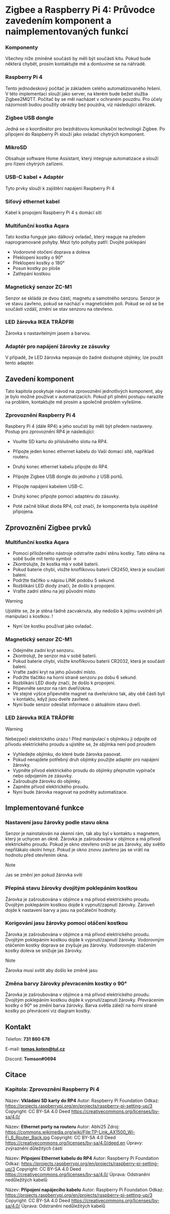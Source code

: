 # Zigbee a Raspberry Pi 4: Průvodce zavedením komponent a  naimplementovaných funkcí

### Komponenty
Všechny níže zmíněné součásti by měli být součástí kitu. Pokud bude některá chybět, prosím kontaktujte mě a domluvíme se na náhradě.
### Raspberry Pi 4
Tento jednodeskový počítač je základem celého automatizovaného řešení. V této implementaci slouží jako server, na kterém bude bežet služba Zigbee2MQTT. Počítač by se měl nacházet v ochraném pouzdru. Pro účely názornosti budou použity obrázky bez pouzdra, viz následující obrázek.
### Zigbee USB dongle
Jedná se o koordinátor pro bezdrátovou komunikační technologii Zigbee. Po připojení do Raspberry Pi slouží jako ovladač chytrých komponent.
### MikroSD
Obsahuje software Home Assistant, který integruje automatizace a slouží pro řízení chytrých zařízení. 
### USB-C kabel + Adaptér
Tyto prvky slouží k zajištění napájení Raspberry Pi 4
### Síťový ethernet kabel
Kabel k propojení Raspberry Pi 4 s domácí sítí
### Multifunční kostka Aqara
Tato kostka funguje jako dálkový ovladač, který reaguje na předem naprogramované pohyby. Mezi tyto pohyby patří:
Dvojité poklepání
* Vodorovné otočení doprava a doleva
* Překlopení kostky o 90°
* Překlopení kostky o 180°
* Posun kostky po ploše
* Zatřepání kostkou
### Magnetický senzor ZC-M1
Senzor se skládá ze dvou částí, magnetu a samotného senzoru. Senzor je ve stavu zavřeno, pokud se nachází v magnetickém poli. Pokud se od se be součásti vzdálí, změní se stav senzoru na otevřeno.
### LED žárovka IKEA TRÅDFRI
Žárovka s nastavitelným jasem a barvou.

### Adaptér pro napájení žárovky ze zásuvky
V případě, že LED žárovka nepasuje do žadné dostupné objímky, lze použít tento adaptér.

## Zavedení komponent
Tato kapitola poskytuje návod na zprovoznění jednotlivých komponent, aby je bylo možné používat v automatizacích. Pokud při plnění postupu narazíte na problém, kontaktujte mě prosím a společně problém vyřešíme.
### Zprovoznění Raspberry Pi 4
Raspbery Pi 4 (dále RP4) a jeho součsti by měli být předem nastaveny. 
Postup pro zprovoznění RP4 je následující:
* Vsuňte SD kartu do příslušného slotu na RP4. 
* Připojte jeden konec ethernet kabelu do Vaší domací sítě, například routeru.

* Druhý konec ethernet kabelu připojte do RP4.
* Připojte Zigbee USB dongle do jednoho z USB portů.
* Připojte napájení kabelem USB-C.
* Druhý konec připojte pomocí adaptéru do zásuvky.
* Poté začně blikat dioda RP4, což značí, že komponenta byla úspěšně připojena. 

## Zprovoznění Zigbee prvků
### Multifunční kostka Aqara
* Pomocí přiloženého nástroje odstraňte zadní stěnu kostky. Tato stěna na sobě bude mít tento symbol →
* Zkontrolujte, že kostka má v sobě baterii.
* Pokud baterie chybí, vložte knoflíkovou baterii CR2450, která je součástí balení.
* Podržte tlačítko u nápisu LINK podobu 5 sekund.
* Rozblikání LED diody značí, že došlo k propojení.
* Vraťte zadní stěnu na její původní místo
> [!WARNING]
> Ujistěte se, že je stěna řádně zacvaknuta, aby nedošlo k jejímu uvolnění při manipulaci s kostkou. ! 
* Nyní lze kostku používat jako ovladač.

### Magnetický senzor ZC-M1
* Odejměte zadní kryt senzoru.
* Zkontrolujt, že senzor má v sobě baterii.
* Pokud baterie chybí, vložte knoflíkovou baterii CR2032, která je součástí balení.
* Vraťte zadní kryt na jeho původní místo.
* Podržte tlačítko na horní straně senzoru po dobu 6 sekund.
* Rozblikání LED diody značí, že došlo k propojení.
* Připevněte senzor na rám dveří/okna.
* Ve stejné výšce připevněte magnet na dveře/okno tak, aby obě části byli v kontaktu, když jsou dveře zavřené.
* Nyní  bude senzor odesílat informace o aktuálním stavu dveří.

### LED žárovka IKEA TRÅDFRI
> [!WARNING]
> Nebezpečí elektrického úrazu !
> Před manipulací s objímkou ji odpojte od přívodu elektrického proudu a ujistěte se, že objímka není pod proudem

* Vyhledejte objímku, do které bude žárovka pasovat.
* Pokud nenajdete potřebný druh objímky použijte adaptér pro napájení žárovky.
* Vypněte přívod elektrického proudu do objímky přepnutím vypínače nebo odpojením ze zásuvky.
* Zašroubujte žárovku do objímky.
* Zapněte přívod elektrického proudu.
* Nyní bude žárovka reagovat na podněty automatizace.

## Implementované funkce
### Nastavení jasu žárovky podle stavu okna
Senzor je nainstalován na okenní rám, tak aby byl v kontaktu s magnetem, který je uchycen an okně. Žárovka je zašroubována v objímce a má přívod elektrického proudu. Pokud je okno otevřeno sníží se jas žárovky, aby světlo nepřilákalo okolní hmyz. Pokud je okno znovu zavřeno jas se vrátí na hodnotu před otevřením okna.
> [!NOTE]
> Jas se změní jen pokud žárovka svítí

### Přepíná stavu žárovky dvojitým poklepáním kostkou
Žárovka je zašroubována v objímce a má přívod elektrického proudu. Dvojitým poklepáním kostkou dojde k vypnutí/zapnutí žárovky.  Zároveň dojde k nastavení barvy a jasu na počáteční hodnoty.


### Korigování jasu žárovky pomocí otáčení kostkou
Žárovka je zašroubována v objímce a má přívod elektrického proudu. Dvojitým poklepáním kostkou dojde k vypnutí/zapnutí žárovky. Vodorovným otáčením kostky doprava se zvyšuje jas žárovky. Vodorovným otáčením kostky doleva se snižuje jas žárovky.
> [!NOTE]
> Žárovka musí svítit aby došlo ke změně jasu

### Změna barvy žárovky převracením kostky o 90°
Žárovka je zašroubována v objímce a má přívod elektrického proudu. Dvojitým poklepáním kostkou dojde k vypnutí/zapnutí žárovky. Převrácením kostky o 90° se změní barva žárovky.
Barva světla záleží na horní straně kostky po převrácení viz diagram kostky.

## Kontakt
Telefon: **731 860 678**

E-mail: **tomas.koten@tul.cz**

Discord: **Tomson#0694**

## Citace
### Kapitola: Zprovoznění Raspberry Pi 4
Název: **Vkládání SD karty do RP4**
Autor: Raspberry Pi Foundation
Odkaz: https://projects.raspberrypi.org/en/projects/raspberry-pi-setting-up/3
Copyright: CC BY-SA 4.0 Deed
https://creativecommons.org/licenses/by-sa/4.0/ 

Název: **Ethernet porty na routeru**
Autor: Abhi25
Zdroj: https://commons.wikimedia.org/wiki/File:TP-Link_AX1500_Wi-Fi_6_Router_Back.jpg
Copyright: CC BY-SA 4.0 Deed
https://creativecommons.org/licenses/by-sa/4.0/deed.en
Úpravy: zvýraznění důležitých částí

Název: **Připojení Ethernet kabelu do RP4**
Autor: Raspberry Pi Foundation
Odkaz: https://projects.raspberrypi.org/en/projects/raspberry-pi-setting-up/3
Copyright: CC BY-SA 4.0 Deed
https://creativecommons.org/licenses/by-sa/4.0/
Úprava: Odstranění nedůležitých kabelů

Název: **Připojení napájecího kabelu**
Autor: Raspberry Pi Foundation
Odkaz: https://projects.raspberrypi.org/en/projects/raspberry-pi-setting-up/3
Copyright: CC BY-SA 4.0 Deed
https://creativecommons.org/licenses/by-sa/4.0/
Úprava: Odstranění nedůležitých kabelů



 	

